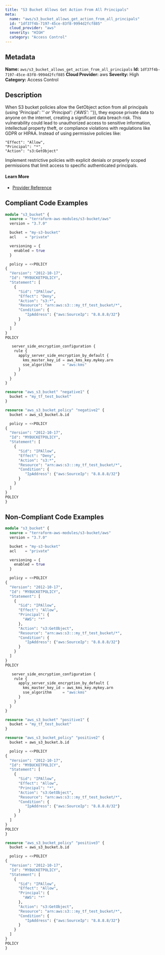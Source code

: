 ```yaml
---
title: "S3 Bucket Allows Get Action From All Principals"
meta:
  name: "aws/s3_bucket_allows_get_action_from_all_principals"
  id: "1df37f4b-7197-45ce-83f8-9994d2fcf885"
  cloud_provider: "aws"
  severity: "HIGH"
  category: "Access Control"
---
```

## Metadata
**Name:** `aws/s3_bucket_allows_get_action_from_all_principals`
**Id:** `1df37f4b-7197-45ce-83f8-9994d2fcf885`
**Cloud Provider:** aws
**Severity:** High
**Category:** Access Control
## Description
When S3 bucket policies allow the GetObject action from all principals (using 'Principal': '*' or 'Principal': {'AWS': '*'}), they expose private data to anyone on the internet, creating a significant data breach risk. This vulnerability could lead to unauthorized access to sensitive information, intellectual property theft, or compliance violations with regulations like GDPR or HIPAA. Instead of using permissive policies like:
```
"Effect": "Allow",
"Principal": "*",
"Action": "s3:GetObject"
```
Implement restrictive policies with explicit denials or properly scoped permissions that limit access to specific authenticated principals.

#### Learn More

 - [Provider Reference](https://registry.terraform.io/providers/hashicorp/aws/latest/docs/resources/s3_bucket_policy)


## Compliant Code Examples
```terraform
module "s3_bucket" {
  source = "terraform-aws-modules/s3-bucket/aws"
  version = "3.7.0"

  bucket = "my-s3-bucket"
  acl    = "private"

  versioning = {
    enabled = true
  }

  policy = <<POLICY
{
  "Version": "2012-10-17",
  "Id": "MYBUCKETPOLICY",
  "Statement": [
    {
      "Sid": "IPAllow",
      "Effect": "Deny",
      "Action": "s3:*",
      "Resource": "arn:aws:s3:::my_tf_test_bucket/*",
      "Condition": {
         "IpAddress": {"aws:SourceIp": "8.8.8.8/32"}
      }
    }
  ]
}
POLICY

   server_side_encryption_configuration {
    rule {
      apply_server_side_encryption_by_default {
        kms_master_key_id = aws_kms_key.mykey.arn
        sse_algorithm     = "aws:kms"
      }
    }
  }
}

```

```terraform
resource "aws_s3_bucket" "negative1" {
  bucket = "my_tf_test_bucket"
}

resource "aws_s3_bucket_policy" "negative2" {
  bucket = aws_s3_bucket.b.id

  policy = <<POLICY
{
  "Version": "2012-10-17",
  "Id": "MYBUCKETPOLICY",
  "Statement": [
    {
      "Sid": "IPAllow",
      "Effect": "Deny",
      "Action": "s3:*",
      "Resource": "arn:aws:s3:::my_tf_test_bucket/*",
      "Condition": {
         "IpAddress": {"aws:SourceIp": "8.8.8.8/32"}
      }
    }
  ]
}
POLICY
}
```
## Non-Compliant Code Examples
```terraform
module "s3_bucket" {
  source = "terraform-aws-modules/s3-bucket/aws"
  version = "3.7.0"

  bucket = "my-s3-bucket"
  acl    = "private"

  versioning = {
    enabled = true
  }

  policy = <<POLICY
{
  "Version": "2012-10-17",
  "Id": "MYBUCKETPOLICY",
  "Statement": [
    {
      "Sid": "IPAllow",
      "Effect": "Allow",
      "Principal": {
        "AWS": "*"
      },
      "Action": "s3:GetObject",
      "Resource": "arn:aws:s3:::my_tf_test_bucket/*",
      "Condition": {
         "IpAddress": {"aws:SourceIp": "8.8.8.8/32"}
      }
    }
  ]
}
POLICY

   server_side_encryption_configuration {
    rule {
      apply_server_side_encryption_by_default {
        kms_master_key_id = aws_kms_key.mykey.arn
        sse_algorithm     = "aws:kms"
      }
    }
  }
}

```

```terraform
resource "aws_s3_bucket" "positive1" {
  bucket = "my_tf_test_bucket"
}

resource "aws_s3_bucket_policy" "positive2" {
  bucket = aws_s3_bucket.b.id

  policy = <<POLICY
{
  "Version": "2012-10-17",
  "Id": "MYBUCKETPOLICY",
  "Statement": [
    {
      "Sid": "IPAllow",
      "Effect": "Allow",
      "Principal": "*",
      "Action": "s3:GetObject",
      "Resource": "arn:aws:s3:::my_tf_test_bucket/*",
      "Condition": {
         "IpAddress": {"aws:SourceIp": "8.8.8.8/32"}
      }
    }
  ]
}
POLICY
}

resource "aws_s3_bucket_policy" "positive3" {
  bucket = aws_s3_bucket.b.id

  policy = <<POLICY
{
  "Version": "2012-10-17",
  "Id": "MYBUCKETPOLICY",
  "Statement": [
    {
      "Sid": "IPAllow",
      "Effect": "Allow",
      "Principal": {
        "AWS": "*"
      },
      "Action": "s3:GetObject",
      "Resource": "arn:aws:s3:::my_tf_test_bucket/*",
      "Condition": {
         "IpAddress": {"aws:SourceIp": "8.8.8.8/32"}
      }
    }
  ]
}
POLICY
}
```
